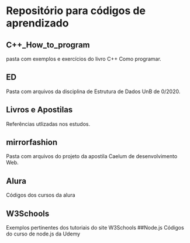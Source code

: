 # Repositório para códigos de aprendizado

## C++_How_to_program
pasta com exemplos e exercícios do livro C++ Como programar.

## ED
Pasta com arquivos da disciplina de Estrutura de Dados UnB de 0/2020.
## Livros e Apostilas
Referências utlizadas nos estudos.
## mirrorfashion
Pasta com arquivos do projeto da apostila Caelum de desenvolvimento Web.
## Alura
Códigos dos cursos da alura
## W3Schools
Exemplos pertinentes dos tutoriais do site W3Schools
##Node.js
Códigos do curso de node.js da Udemy
